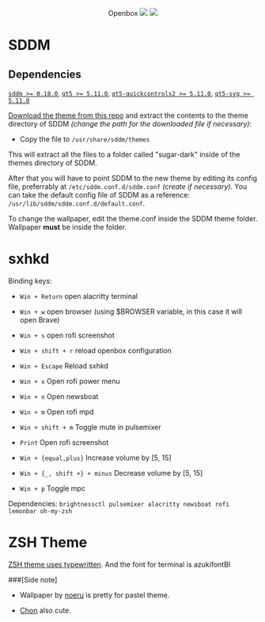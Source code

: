 <p align="center">
Openbox
<img src="https://raw.githubusercontent.com/nishinsagume/dotfiles/openbox/desktop_chon.png">
<img src="https://raw.githubusercontent.com/nishinsagume/dotfiles/openbox/SDDM.png">
</p>

# SDDM
## Dependencies

[`sddm >= 0.18.0`](https://github.com/sddm/sddm), [`qt5 >= 5.11.0`](http://doc.qt.io/qt-5/index.html), [`qt5-quickcontrols2 >= 5.11.0`](http://doc.qt.io/qt-5/qtquickcontrols2-index.html), [`qt5-svg >= 5.11.0`](https://doc.qt.io/qt-5/qtsvg-index.html)

[Download the theme from this repo](https://github.com/Stardust-kyun/dotfiles/tree/openbox/usr/share/sddm/themes/theme ) and extract the contents to the theme directory of SDDM *(change the path for the downloaded file if necessary)*:

- Copy the file to `/usr/share/sddm/themes`

This will extract all the files to a folder called "sugar-dark" inside of the themes directory of SDDM.

After that you will have to point SDDM to the new theme by editing its config file, preferrably at `/etc/sddm.conf.d/sddm.conf` *(create if necessary)*. You can take the default config file of SDDM as a reference: `/usr/lib/sddm/sddm.conf.d/default.conf`.

To change the wallpaper, edit the theme.conf inside the SDDM theme folder. Wallpaper **must** be inside the folder.

# sxhkd

Binding keys:
* ``Win + Return`` open alacritty terminal

* ``Win + w`` open browser (using $BROWSER variable, in this case it will open Brave)

* ``Win + s`` open rofi screenshot

* ``Win + shift + r`` reload openbox configuration

* `Win + Escape` Reload sxhkd

* `Win + x` Open rofi power menu

* `Win + n`  Open newsboat

* `Win + m` Open rofi mpd

* `Win + shift + m` Toggle mute in pulsemixer

* `Print` Open rofi screenshot

* `Win + {equal,plus}` Increase volume by [5, 15]

* `Win + {_, shift +} + minus` Decrease volume by [5, 15]

* `Win + p` Toggle mpc

Dependencies: `brightnessctl pulsemixer alacritty newsboat rofi lemonbar oh-my-zsh`


# ZSH Theme

[ZSH theme uses typewritten](https://github.com/reobin/typewritten). And the font for terminal is azukifontBI


###[Side note]


- Wallpaper by [noeru](https://www.pixiv.net/en/users/5553811) is pretty for pastel theme.

- [Chon](https://www.pixiv.net/en/users/15158551) also cute.
